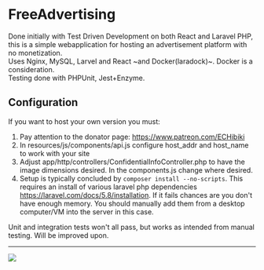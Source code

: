 # FreeAdvertising

Done initially with Test Driven Development on both React and Laravel PHP, this is a simple webapplication for hosting an advertisement platform with no monetization.<br/>
Uses Nginx, MySQL, Larvel and React ~and Docker(laradock)~. Docker is a consideration. <br/>Testing done with PHPUnit, Jest+Enzyme. 
<br/>

## Configuration

If you want to host your own version you must:
1) Pay attention to the donator page: https://www.patreon.com/ECHibiki
2) In resources/js/components/api.js configure host_addr and host_name to work with your site
3) Adjust app/http/controllers/ConfidentialInfoController.php to have the image dimensions desired. In the components.js change where desired.
4) Setup is typically concluded by ```composer install --no-scripts```. This requires an install of various laravel php dependencies <a href="https://laravel.com/docs/5.8/installation">https://laravel.com/docs/5.8/installation</a>. If it fails chances are you don't have enough memory. You should manually add them from a desktop computer/VM into the server in this case.

Unit and integration tests won't all pass, but works as intended from manual testing. Will be improved upon.
<hr />
<a href="https://www.patreon.com/ECHibiki"><img src="https://i2.wp.com/arledgecomics.com/wp-content/uploads/2017/03/support-my-work-on-patreon-banner-image-600px.png?resize=600%2C208&ssl=1" />
</a>
